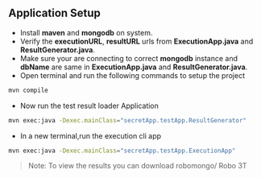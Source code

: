 ## Application Setup

* Install **maven** and **mongodb** on system.
* Verify the **executionURL**, **resultURL** urls from **ExecutionApp.java** and **ResultGenerator.java**.
* Make sure your are connecting to correct **mongodb** instance and **dbName** are same in **ExecutionApp.java** and **ResultGenerator.java**.
* Open terminal and run the following commands to setup the project
```bash
mvn compile
```
* Now run the test result loader Application
```bash
mvn exec:java -Dexec.mainClass="secretApp.testApp.ResultGenerator"
```
* In a new terminal,run the execution cli app
```bash
mvn exec:java -Dexec.mainClass="secretApp.testApp.ExecutionApp"
```
>Note: To view the results you can download robomongo/ Robo 3T
